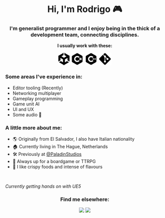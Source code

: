 <h1 align="center">Hi, I'm Rodrigo 🎮</h1>

<h3 align="center">I'm generalist programmer and I enjoy being in the thick of a development team, connecting disciplines.</h3>

<p align="center"><b>I usually work with these:</b></p>
<p align="center">
    <picture>
        <source media="(prefers-color-scheme: dark)" srcset="unity_light.png">
        <source media="(prefers-color-scheme: light)" srcset="unity_dark.png">
        <img alt="unity" src="unity_dark.png" width="36" height="40" />
    </picture>
    <picture>
        <source media="(prefers-color-scheme: dark)" srcset="csharp_light.png">
        <source media="(prefers-color-scheme: light)" srcset="csharp_dark.png">
        <img alt="c#" src="csharp_dark.png" width="40" height="40" />
    </picture>
    <picture>
        <source media="(prefers-color-scheme: dark)" srcset="cpp_light.png">
        <source media="(prefers-color-scheme: light)" srcset="cpp_dark.png">
        <img alt="c++" src="cpp_dark.png" width="40" height="40" />
    </picture>
    <picture>
        <source media="(prefers-color-scheme: dark)" srcset="git_light.png">
        <source media="(prefers-color-scheme: light)" srcset="git_dark.png">
        <img alt="git" src="git_dark.png" width="40" height="40" />
    </picture>
</p>

<p>
    <h3>Some areas I've experience in:</h3>
    <ul>
        <li>Editor tooling (Recently)</li>
        <li>Networking multiplayer</li>
        <li>Gameplay programming</li>
        <li>Game unit AI</li>
        <li>UI and UX</li>
        <li>Some audio 🎹</li>
    </ul>
</p>

<p>
    <h3>A little more about me:</h3>
    <ul>
        <li>🌎 Originally from El Salvador, I also have Italian nationality</li>
        <li>🏠 Currently living in The Hague, Netherlands</li>
        <li>🛠️ Previously at <a href="https://paladinstudios.com/">@PaladinStudios</a></li>
        <li>🎲 Always up for a boardgame or TTRPG</li>
        <li>🍤 I like crispy foods and intense of flavours</li>
    </ul>
</p>

<br />

<p><i>Currently getting hands on with UE5</i></p>

<h3 align="center">Find me elsewhere:</h3>
<p align="center">
    <a href="https://www.linkedin.com/in/rodrigo-sd/"><img src="https://img.shields.io/badge/Rodrigo_Sanchez-blue?style=flat-square&logo=Linkedin&logoColor=white&link=https://www.linkedin.com/in/rodrigo-sd/"></a>
    <a href="https://www.rodrigo-sanchez.com/"><img src="https://img.shields.io/badge/rodrigo--sanchez.com-000000?style=flat-square&logo=data:image/svg%2bxml;base64,PHN2ZyB4bWxucz0iaHR0cDovL3d3dy53My5vcmcvMjAwMC9zdmciIHZlcnNpb249IjEiIHdpZHRoPSI2MDAiIGhlaWdodD0iNjAwIj48cGF0aCBkPSJNMTI5IDExMWMtNTUgNC05MyA2Ni05MyA3OEwwIDM5OGMtMiA3MCAzNiA5MiA2OSA5MWgxYzc5IDAgODctNTcgMTMwLTEyOGgyMDFjNDMgNzEgNTAgMTI4IDEyOSAxMjhoMWMzMyAxIDcxLTIxIDY5LTkxbC0zNi0yMDljMC0xMi00MC03OC05OC03OGgtMTBjLTYzIDAtOTIgMzUtOTIgNDJIMjM2YzAtNy0yOS00Mi05Mi00MmgtMTV6IiBmaWxsPSIjZmZmIi8+PC9zdmc+&logoColor=white&link=https://www.rodrigo-sanchez.com/"></a>
</p>
